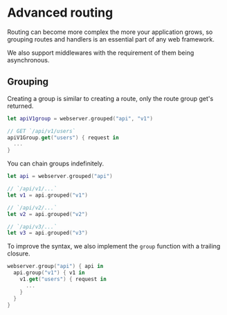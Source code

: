 # Advanced routing

Routing can become more complex the more your application grows, so grouping routes and handlers is an essential part of any web framework.

We also support middlewares with the requirement of them being asynchronous.

## Grouping

Creating a group is similar to creating a route, only the route group get's returned.

```swift
let apiV1group = webserver.grouped("api", "v1")

// GET `/api/v1/users`
apiV1Group.get("users") { request in
  ...
}
```

You can chain groups indefinitely.

```swift
let api = webserver.grouped("api")

// `/api/v1/...`
let v1 = api.grouped("v1")

// `/api/v2/...`
let v2 = api.grouped("v2")

// `/api/v3/...`
let v3 = api.grouped("v3")
```

To improve the syntax, we also implement the `group` function with a trailing closure.

```swift
webserver.group("api") { api in
  api.group("v1") { v1 in
    v1.get("users") { request in
      ...
    }
  }
}
```
